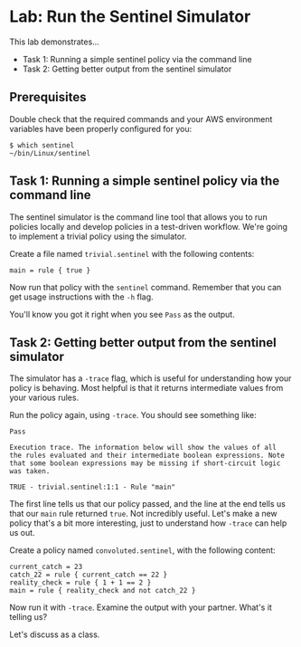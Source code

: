 # Lab: Run the Sentinel Simulator

This lab demonstrates...

- Task 1: Running a simple sentinel policy via the command line
- Task 2: Getting better output from the sentinel simulator

## Prerequisites

Double check that the required commands and your AWS environment variables have been properly configured for you:

    $ which sentinel
    ~/bin/Linux/sentinel

## Task 1: Running a simple sentinel policy via the command line

The sentinel simulator is the command line tool that allows you to run policies locally and develop policies in a test-driven workflow.  We're going to implement a trivial policy using the simulator.

Create a file named `trivial.sentinel` with the following contents:

    main = rule { true }

Now run that policy with the `sentinel` command.  Remember that you can get usage instructions with the `-h` flag.

You'll know you got it right when you see `Pass` as the output.

## Task 2: Getting better output from the sentinel simulator

The simulator has a `-trace` flag, which is useful for understanding how your policy is behaving.  Most helpful is that it returns intermediate values from your various rules.

Run the policy again, using `-trace`.  You should see something like:

    Pass

    Execution trace. The information below will show the values of all
    the rules evaluated and their intermediate boolean expressions. Note
    that some boolean expressions may be missing if short-circuit logic
    was taken.

    TRUE - trivial.sentinel:1:1 - Rule "main"

The first line tells us that our policy passed, and the line at the end tells us that our `main` rule returned `true`.  Not incredibly useful.  Let's make a new policy that's a bit more interesting, just to understand how `-trace` can help us out.

Create a policy named `convoluted.sentinel`, with the following content:

    current_catch = 23
    catch_22 = rule { current_catch == 22 }
    reality_check = rule { 1 + 1 == 2 }
    main = rule { reality_check and not catch_22 }

Now run it with `-trace`.  Examine the output with your partner.  What's it telling us?

Let's discuss as a class.
